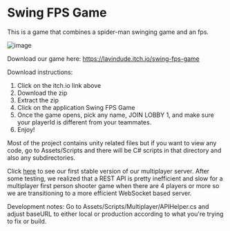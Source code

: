 # Swing FPS Game

This is a game that combines a spider-man swinging game and an fps.

![image](https://user-images.githubusercontent.com/60680607/201507020-effcf4b3-713d-4ab1-b787-ab7847f7c258.png)

Download our game here: https://lavindude.itch.io/swing-fps-game <br>

Download instructions:
1. Click on the itch.io link above
2. Download the zip
3. Extract the zip
4. Click on the application Swing FPS Game
5. Once the game opens, pick any name, JOIN LOBBY 1, and make sure your playerId is different from your teammates.
6. Enjoy!

Most of the project contains unity related files but if you want to view any code, go to Assets/Scripts and there will be C# scripts in that directory and also any subdirectories.

Click <a href="https://github.com/lavindude/renovated_swing_backend">here</a> to see our first stable version of our multiplayer server. After some testing, we realized that a REST API is pretty inefficient and slow for a multiplayer first person shooter game when there are 4 players or more so we are transitioning to a more efficient WebSocket based server.

Development notes:
Go to Assets/Scripts/Multiplayer/APIHelper.cs and adjust baseURL to either local or production according to what you're trying to fix or build.
